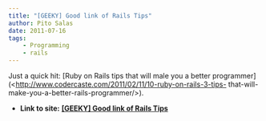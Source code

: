 ```yaml
---
title: "[GEEKY] Good link of Rails Tips"
author: Pito Salas
date: 2011-07-16
tags:
    - Programming
    - rails
---
```


Just a quick hit: [Ruby on Rails tips that will male you a better
programmer](<http://www.codercaste.com/2011/02/11/10-ruby-on-rails-3-tips-
that-will-make-you-a-better-rails-programmer/>).


* **Link to site:** **[[GEEKY] Good link of Rails Tips](None)**
